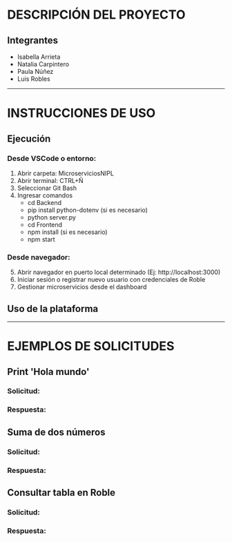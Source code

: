 # DESCRIPCIÓN DEL PROYECTO


## Integrantes
* Isabella Arrieta
* Natalia Carpintero
* Paula Núñez
* Luis Robles

---
# INSTRUCCIONES DE USO

## Ejecución

### Desde VSCode o entorno:
1. Abrir carpeta: MicroserviciosNIPL
2. Abrir terminal: CTRL+Ñ 
3. Seleccionar Git Bash
4. Ingresar comandos
    * cd Backend
    * pip install python-dotenv (si es necesario)
    * python server.py
    * cd Frontend
    * npm install (si es necesario)
    * npm start
### Desde navegador:
5. Abrir navegador en puerto local determinado (Ej: http://localhost:3000) 
6. Iniciar sesión o registrar nuevo usuario con credenciales de Roble
7. Gestionar microservicios desde el dashboard

## Uso de la plataforma


---
# EJEMPLOS DE SOLICITUDES

## Print 'Hola mundo'
### Solicitud:

### Respuesta:


## Suma de dos números
### Solicitud:

### Respuesta:


## Consultar tabla en Roble
### Solicitud:

### Respuesta:


